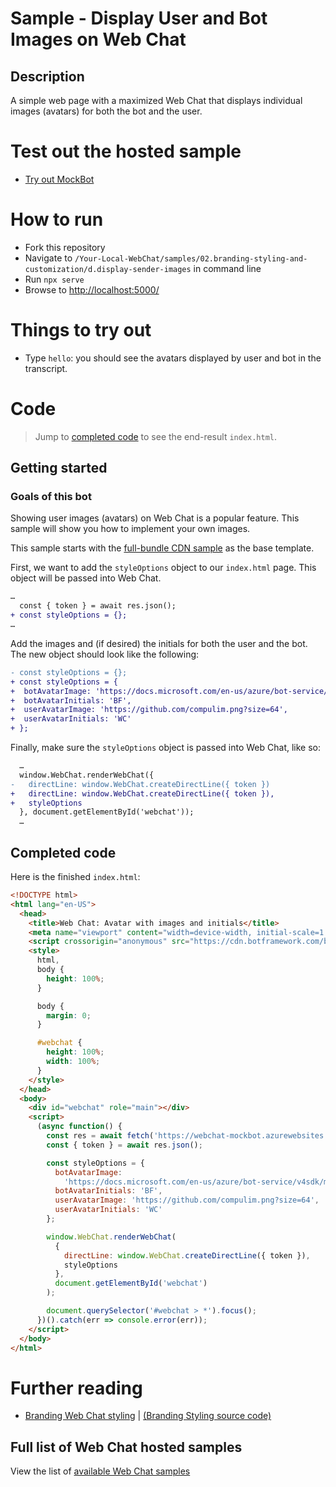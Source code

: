 # Sample - Display User and Bot Images on Web Chat

## Description

A simple web page with a maximized Web Chat that displays individual images (avatars) for both the bot and the user.

# Test out the hosted sample

-  [Try out MockBot](https://microsoft.github.io/BotFramework-WebChat/02.branding-styling-and-customization/d.display-sender-images)

# How to run

-  Fork this repository
-  Navigate to `/Your-Local-WebChat/samples/02.branding-styling-and-customization/d.display-sender-images` in command line
-  Run `npx serve`
-  Browse to [http://localhost:5000/](http://localhost:5000/)

# Things to try out

-  Type `hello`: you should see the avatars displayed by user and bot in the transcript.

# Code

> Jump to [completed code](#completed-code) to see the end-result `index.html`.

## Getting started

### Goals of this bot

Showing user images (avatars) on Web Chat is a popular feature. This sample will show you how to implement your own images.

This sample starts with the [full-bundle CDN sample](./../01.getting-started/a.full-bundle/README.md) as the base template.

First, we want to add the `styleOptions` object to our `index.html` page. This object will be passed into Web Chat.

```diff
…
  const { token } = await res.json();
+ const styleOptions = {};
…
```

Add the images and (if desired) the initials for both the user and the bot. The new object should look like the following:

```diff
- const styleOptions = {};
+ const styleOptions = {
+  botAvatarImage: 'https://docs.microsoft.com/en-us/azure/bot-service/v4sdk/media/logo_bot.svg?view=azure-bot-service-4.0',
+  botAvatarInitials: 'BF',
+  userAvatarImage: 'https://github.com/compulim.png?size=64',
+  userAvatarInitials: 'WC'
+ };
```

Finally, make sure the `styleOptions` object is passed into Web Chat, like so:

```diff
  …
  window.WebChat.renderWebChat({
-   directLine: window.WebChat.createDirectLine({ token })
+   directLine: window.WebChat.createDirectLine({ token }),
+   styleOptions
  }, document.getElementById('webchat'));
  …
```

## Completed code

Here is the finished `index.html`:

```html
<!DOCTYPE html>
<html lang="en-US">
  <head>
    <title>Web Chat: Avatar with images and initials</title>
    <meta name="viewport" content="width=device-width, initial-scale=1.0" />
    <script crossorigin="anonymous" src="https://cdn.botframework.com/botframework-webchat/latest/webchat.js"></script>
    <style>
      html,
      body {
        height: 100%;
      }

      body {
        margin: 0;
      }

      #webchat {
        height: 100%;
        width: 100%;
      }
    </style>
  </head>
  <body>
    <div id="webchat" role="main"></div>
    <script>
      (async function() {
        const res = await fetch('https://webchat-mockbot.azurewebsites.net/directline/token', { method: 'POST' });
        const { token } = await res.json();

        const styleOptions = {
          botAvatarImage:
            'https://docs.microsoft.com/en-us/azure/bot-service/v4sdk/media/logo_bot.svg?view=azure-bot-service-4.0',
          botAvatarInitials: 'BF',
          userAvatarImage: 'https://github.com/compulim.png?size=64',
          userAvatarInitials: 'WC'
        };

        window.WebChat.renderWebChat(
          {
            directLine: window.WebChat.createDirectLine({ token }),
            styleOptions
          },
          document.getElementById('webchat')
        );

        document.querySelector('#webchat > *').focus();
      })().catch(err => console.error(err));
    </script>
  </body>
</html>
```

# Further reading

-  [Branding Web Chat styling](https://microsoft.github.io/BotFramework-WebChat/02.branding-styling-and-customization/a.branding-web-chat) | [(Branding Styling source code)](https://github.com/microsoft/BotFramework-WebChat/tree/master/samples/02.branding-styling-and-customization/a.branding-web-chat/)

## Full list of Web Chat hosted samples

View the list of [available Web Chat samples](https://github.com/microsoft/BotFramework-WebChat/tree/master/samples)
